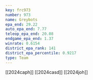 ```yaml
---
key: frc973
number: 973
name: Greybots
epa_end: 29.22
auto_epa_end: 7.77
teleop_epa_end: 20.08
endgame_epa_end: 1.37
winrate: 0.6154
district_epa_rank: 141
district_epa_percentile: 0.9217
type: Team
---
```

[[2024caph]]
[[2024casd]]
[[2024joh]]
